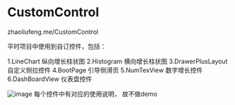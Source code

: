 # CustomControl
zhaoliufeng.me/CustomControl

平时项目中使用到自订控件，包括：

1.LineChart 纵向增长柱状图 
2.Histogram 横向增长柱状图
3.DrawerPlusLayout 自定义侧拉控件
4.BootPage 引导侧滑页
5.NumTexView 数字增长控件
6.DashBoardView 仪表盘控件

![image](https://github.com/zhaoliufeng/CustomControl/PayPwView%20六位密码输入框V1/ScreenShoot/payview.gif)
每个控件中有对应的使用说明， 故不做demo
